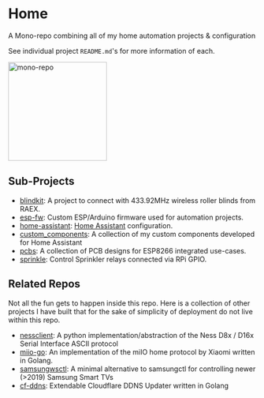 # Home

A Mono-repo combining all of my home automation projects & configuration

See individual project `README.md`'s for more information of each.

<img alt="mono-repo" src="http://i.imgur.com/PBiiZN8.png" height="200px" />

## Sub-Projects
- [blindkit](blindkit/): A project to connect with 433.92MHz wireless roller blinds from RAEX.
- [esp-fw](esp-fw/): Custom ESP/Arduino firmware used for automation projects.
- [home-assistant](home-assistant/): [Home Assistant](https://home-assistant.io) configuration.
- [custom_components](home-assistant/martin-pl/custom_components): A collection of my custom components developed for Home Assistant
- [pcbs](pcbs/): A collection of PCB designs for ESP8266 integrated use-cases.
- [sprinkle](sprinkle/): Control Sprinkler relays connected via RPi GPIO.

## Related Repos

Not all the fun gets to happen inside this repo. Here is a collection of other projects I have built that for the sake of simplicity of deployment do not live within this repo.

- [nessclient](https://github.com/nickw444/nessclient): A python implementation/abstraction of the Ness D8x / D16x Serial Interface ASCII protocol
- [miio-go](https://github.com/nickw444/miio-go): An implementation of the miIO home protocol by Xiaomi written in Golang.
- [samsungwsctl](https://github.com/nickw444/samsungwsctl):  A minimal alternative to samsungctl for controlling newer (>2019) Samsung Smart TVs
- [cf-ddns](https://github.com/nickw444/cf-ddns): Extendable Cloudflare DDNS Updater written in Golang
